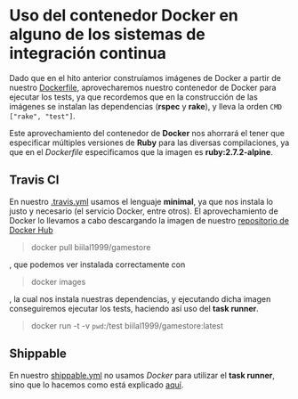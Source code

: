 # Uso del contenedor Docker en alguno de los sistemas de integración continua


Dado que en el hito anterior construíamos imágenes de Docker a partir de nuestro [Dockerfile](https://github.com/biilal1999/GameStore/blob/master/Dockerfile), aprovecharemos nuestro contenedor de Docker para ejecutar los tests, ya que recordemos que en la construcción de las imágenes se instalan las dependencias (**rspec** y **rake**), y lleva la orden `CMD ["rake", "test"]`.


Este aprovechamiento del contenedor de **Docker** nos ahorrará el tener que especificar múltiples versiones de **Ruby** para las diversas compilaciones, ya que en el *Dockerfile* especificamos que la imagen es **ruby:2.7.2-alpine**.



## Travis CI


En nuestro [.travis.yml](https://github.com/biilal1999/GameStore/blob/master/.travis.yml) usamos el lenguaje **minimal**, ya que nos instala lo justo y necesario (el servicio Docker, entre otros). El aprovechamiento de Docker lo llevamos a cabo descargando la imagen de nuestro [repositorio de Docker Hub](https://hub.docker.com/r/biilal1999/gamestore)


> docker pull biilal1999/gamestore


, que podemos ver instalada correctamente con


> docker images


, la cual nos instala nuestras dependencias, y ejecutando dicha imagen conseguiremos ejecutar los tests, haciendo así uso del **task runner**.


> docker run -t -v `pwd`:/test biilal1999/gamestore:latest




## Shippable


En nuestro [shippable.yml](https://github.com/biilal1999/GameStore/blob/master/shippable.yml) no usamos *Docker* para utilizar el **task runner**, sino que lo hacemos como está explicado [aquí](https://github.com/biilal1999/GameStore/blob/master/docs/UsoTaskRunner.md#shippable).



